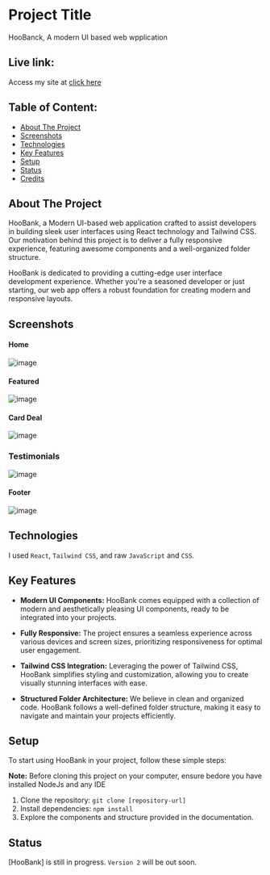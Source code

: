 # Project Title
HooBanck, A modern UI based web wpplication

## Live link:
Access my site at [click here](https://657defe266e83a5e5c2b64d5--preeminent-capybara-5a1764.netlify.app/)

## Table of Content:

- [About The Project](#about-the-Project)
- [Screenshots](#screenshots)
- [Technologies](#technologies)
- [Key Features](#key-features)
- [Setup](#setup)
- [Status](#status)
- [Credits](#credits)

## About The Project
HooBank, a Modern UI-based web application crafted to assist developers in building sleek user interfaces using React technology and Tailwind CSS. Our motivation behind this project is to deliver a fully responsive experience, featuring awesome components and a well-organized folder structure.

HooBank is dedicated to providing a cutting-edge user interface development experience. Whether you're a seasoned developer or just starting, our web app offers a robust foundation for creating modern and responsive layouts.

## Screenshots

#### Home
![image](https://github.com/mkmasudrana806/modern-ui-bank-app/assets/86706671/12653ffe-db29-406b-a419-59c5fdf5d22f)

#### Featured
![image](https://github.com/mkmasudrana806/modern-ui-bank-app/assets/86706671/5349f02e-58af-40f7-8913-f1ec4119e116)

#### Card Deal
![image](https://github.com/mkmasudrana806/modern-ui-bank-app/assets/86706671/558fb0f6-5564-4b8c-8713-fb4cf235f22e)

### Testimonials
![image](https://github.com/mkmasudrana806/modern-ui-bank-app/assets/86706671/7a21f3a2-6ba9-4a68-b128-e6262de92aa1)

#### Footer
![image](https://github.com/mkmasudrana806/modern-ui-bank-app/assets/86706671/96149b02-96c1-47a3-a276-3205172c8c2e)


## Technologies
I used `React`, `Tailwind CSS`, and raw `JavaScript` and `CSS`.

## Key Features

- **Modern UI Components:** HooBank comes equipped with a collection of modern and aesthetically pleasing UI components, ready to be integrated into your projects.

- **Fully Responsive:** The project ensures a seamless experience across various devices and screen sizes, prioritizing responsiveness for optimal user engagement.

- **Tailwind CSS Integration:** Leveraging the power of Tailwind CSS, HooBank simplifies styling and customization, allowing you to create visually stunning interfaces with ease.

- **Structured Folder Architecture:** We believe in clean and organized code. HooBank follows a well-defined folder structure, making it easy to navigate and maintain your projects efficiently.

  
## Setup
To start using HooBank in your project, follow these simple steps:

**Note:** Before cloning this project on your computer, ensure bedore you have installed NodeJs and any IDE
1. Clone the repository: `git clone [repository-url]`
2. Install dependencies: `npm install`
3. Explore the components and structure provided in the documentation.

## Status
[HooBank] is still in progress. `Version 2` will be out soon.


